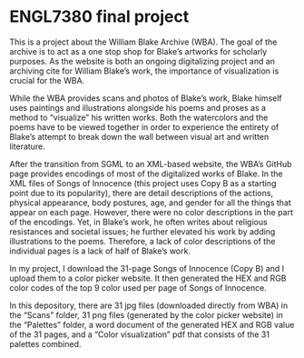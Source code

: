 # ENGL7380 final project
This is a project about the William Blake Archive (WBA). The goal of the archive is to act as a one stop shop for Blake’s artworks for scholarly purposes. As the website is both an ongoing digitalizing project and an archiving cite for William Blake’s work, the importance of visualization is crucial for the WBA. 

While the WBA provides scans and photos of Blake’s work, Blake himself uses paintings and illustrations alongside his poems and proses as a method to “visualize” his written works. Both the watercolors and the poems have to be viewed together in order to experience the entirety of Blake’s attempt to break down the wall between visual art and written literature. 

After the transition from SGML to an XML-based website, the WBA’s GitHub page provides encodings of most of the digitalized works of Blake. In the XML files of Songs of Innocence (this project uses Copy B as a starting point due to its popularity), there are detail descriptions of the actions, physical appearance, body postures, age, and gender for all the things that appear on each page. However, there were no color descriptions in the <characteristic> part of the encodings. Yet, in Blake’s work, he often writes about religious resistances and societal issues; he further elevated his work by adding illustrations to the poems. Therefore, a lack of color descriptions of the individual pages is a lack of half of Blake’s work. 
  
In my project, I download the 31-page Songs of Innocence (Copy B) and I upload them to a color picker website. It then generated the HEX and RGB color codes of the top 9 color used per page of Songs of Innocence. 

In this depository, there are 31 jpg files (downloaded directly from WBA) in the “Scans” folder, 31 png files (generated by the color picker website) in the “Palettes” folder, a word document of the generated HEX and RGB value of the 31 pages, and a “Color visualization” pdf that consists of the 31 palettes combined. 
